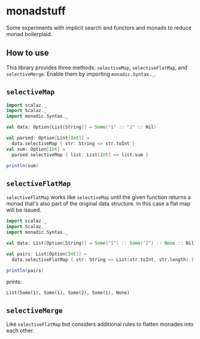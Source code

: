  monadstuff
============

Some experiments with implicit search and functors and monads to reduce
monad boilerplaid.

 How to use
------------

This library provides three methods: `selectiveMap`,
`selectiveFlatMap`, and `selectiveMerge`. Enable them by
importing `monadic.Syntax._`.

`selectiveMap`
--------------

```scala
import scalaz._
import Scalaz._
import monadic.Syntax._

val data: Option[List[String]] = Some("1" :: "2" :: Nil)

val parsed: Option[List[Int]] =
  data.selectiveMap { str: String => str.toInt }
val sum: Option[Int] =
  parsed.selectiveMap { list: List[Int] => list.sum }

println(sum)
```

`selectiveFlatMap`
------------------
`selectiveFlatMap` works like `selectiveMap` until the given function
returns a monad that's also part of the original data structure. In
this case a flat map will be issued.

```scala
import scalaz._
import Scalaz._
import monadic.Syntax._

val data: List[Option[String]] = Some("1") :: Some("2") :: None :: Nil

val pairs: List[Option[Int]] =
  data.selectiveFlatMap { str: String => List(str.toInt, str.length) }

println(pairs)
```

prints:
```
List(Some(1), Some(1), Some(2), Some(1), None)
```


`selectiveMerge`
----------------
Like `selectiveFlatMap` but considers additional rules to
flatten monades into each other.
